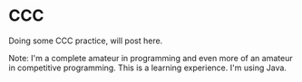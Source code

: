 # CCC
Doing some CCC practice, will post here.

Note: I'm a complete amateur in programming and even more of an amateur in competitive programming. This is a learning experience.
I'm using Java.
